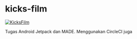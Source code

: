 # kicks-film

[![KicksFilm](https://circleci.com/gh/mirfanrafif/kicks-film.svg?style=svg)](https://app.circleci.com/pipelines/github/mirfanrafif/kicks-film)

Tugas Android Jetpack dan MADE. Menggunakan CircleCI juga
